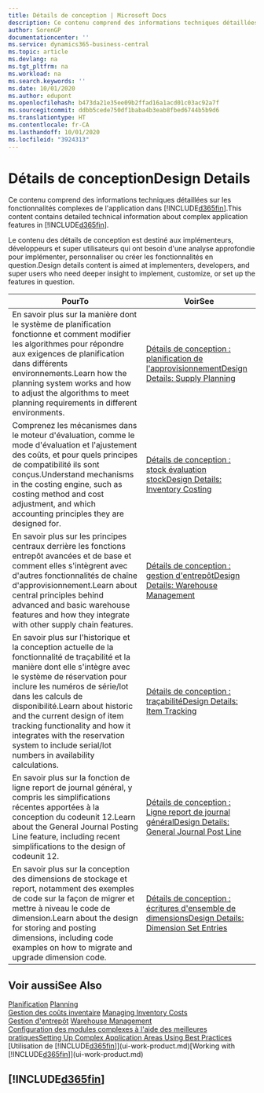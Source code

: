 ```yaml
---
title: Détails de conception | Microsoft Docs
description: Ce contenu comprend des informations techniques détaillées sur les fonctionnalités d'application complexes dans Business Central.
author: SorenGP
documentationcenter: ''
ms.service: dynamics365-business-central
ms.topic: article
ms.devlang: na
ms.tgt_pltfrm: na
ms.workload: na
ms.search.keywords: ''
ms.date: 10/01/2020
ms.author: edupont
ms.openlocfilehash: b473da21e35ee09b2ffad16a1acd01c03ac92a7f
ms.sourcegitcommit: ddbb5cede750df1baba4b3eab8fbed6744b5b9d6
ms.translationtype: HT
ms.contentlocale: fr-CA
ms.lasthandoff: 10/01/2020
ms.locfileid: "3924313"
---
```

# <a name="design-details"></a><span data-ttu-id="d4872-103">Détails de conception</span><span class="sxs-lookup"><span data-stu-id="d4872-103">Design Details</span></span>
<span data-ttu-id="d4872-104">Ce contenu comprend des informations techniques détaillées sur les fonctionnalités complexes de l'application dans [!INCLUDE[d365fin](includes/d365fin_md.md)].</span><span class="sxs-lookup"><span data-stu-id="d4872-104">This content contains detailed technical information about complex application features in [!INCLUDE[d365fin](includes/d365fin_md.md)].</span></span>  

 <span data-ttu-id="d4872-105">Le contenu des détails de conception est destiné aux implémenteurs, développeurs et super utilisateurs qui ont besoin d'une analyse approfondie pour implémenter, personnaliser ou créer les fonctionnalités en question.</span><span class="sxs-lookup"><span data-stu-id="d4872-105">Design details content is aimed at implementers, developers, and super users who need deeper insight to implement, customize, or set up the features in question.</span></span>  

|<span data-ttu-id="d4872-106">**Pour**</span><span class="sxs-lookup"><span data-stu-id="d4872-106">**To**</span></span>|<span data-ttu-id="d4872-107">**Voir**</span><span class="sxs-lookup"><span data-stu-id="d4872-107">**See**</span></span>|  
|------------|-------------|  
|<span data-ttu-id="d4872-108">En savoir plus sur la manière dont le système de planification fonctionne et comment modifier les algorithmes pour répondre aux exigences de planification dans différents environnements.</span><span class="sxs-lookup"><span data-stu-id="d4872-108">Learn how the planning system works and how to adjust the algorithms to meet planning requirements in different environments.</span></span>|[<span data-ttu-id="d4872-109">Détails de conception : planification de l'approvisionnement</span><span class="sxs-lookup"><span data-stu-id="d4872-109">Design Details: Supply Planning</span></span>](design-details-supply-planning.md)|  
|<span data-ttu-id="d4872-110">Comprenez les mécanismes dans le moteur d'évaluation, comme le mode d'évaluation et l'ajustement des coûts, et pour quels principes de compatibilité ils sont conçus.</span><span class="sxs-lookup"><span data-stu-id="d4872-110">Understand mechanisms in the costing engine, such as costing method and cost adjustment, and which accounting principles they are designed for.</span></span>|[<span data-ttu-id="d4872-111">Détails de conception : stock évaluation stock</span><span class="sxs-lookup"><span data-stu-id="d4872-111">Design Details: Inventory Costing</span></span>](design-details-inventory-costing.md)|  
|<span data-ttu-id="d4872-112">En savoir plus sur les principes centraux derrière les fonctions entrepôt avancées et de base et comment elles s'intègrent avec d'autres fonctionnalités de chaîne d'approvisionnement.</span><span class="sxs-lookup"><span data-stu-id="d4872-112">Learn about central principles behind advanced and basic warehouse features and how they integrate with other supply chain features.</span></span>|[<span data-ttu-id="d4872-113">Détails de conception : gestion d'entrepôt</span><span class="sxs-lookup"><span data-stu-id="d4872-113">Design Details: Warehouse Management</span></span>](design-details-warehouse-management.md)|  
|<span data-ttu-id="d4872-114">En savoir plus sur l'historique et la conception actuelle de la fonctionnalité de traçabilité et la manière dont elle s'intègre avec le système de réservation pour inclure les numéros de série/lot dans les calculs de disponibilité.</span><span class="sxs-lookup"><span data-stu-id="d4872-114">Learn about historic and the current design of item tracking functionality and how it integrates with the reservation system to include serial/lot numbers in availability calculations.</span></span>|[<span data-ttu-id="d4872-115">Détails de conception : traçabilité</span><span class="sxs-lookup"><span data-stu-id="d4872-115">Design Details: Item Tracking</span></span>](design-details-item-tracking.md)|  
|<span data-ttu-id="d4872-116">En savoir plus sur la fonction de ligne report de journal général, y compris les simplifications récentes apportées à la conception du codeunit 12.</span><span class="sxs-lookup"><span data-stu-id="d4872-116">Learn about the General Journal Posting Line feature, including recent simplifications to the design of codeunit 12.</span></span>|[<span data-ttu-id="d4872-117">Détails de conception : Ligne report de journal général</span><span class="sxs-lookup"><span data-stu-id="d4872-117">Design Details: General Journal Post Line</span></span>](design-details-general-journal-post-line.md)|
|<span data-ttu-id="d4872-118">En savoir plus sur la conception des dimensions de stockage et report, notamment des exemples de code sur la façon de migrer et mettre à niveau le code de dimension.</span><span class="sxs-lookup"><span data-stu-id="d4872-118">Learn about the design for storing and posting dimensions, including code examples on how to migrate and upgrade dimension code.</span></span>|[<span data-ttu-id="d4872-119">Détails de conception : écritures d'ensemble de dimensions</span><span class="sxs-lookup"><span data-stu-id="d4872-119">Design Details: Dimension Set Entries</span></span>](design-details-dimension-set-entries.md)| 

## <a name="see-also"></a><span data-ttu-id="d4872-120">Voir aussi</span><span class="sxs-lookup"><span data-stu-id="d4872-120">See Also</span></span>  
 <span data-ttu-id="d4872-121">[Planification](production-planning.md) </span><span class="sxs-lookup"><span data-stu-id="d4872-121">[Planning](production-planning.md) </span></span>  
 <span data-ttu-id="d4872-122">[Gestion des coûts inventaire](finance-manage-inventory-costs.md) </span><span class="sxs-lookup"><span data-stu-id="d4872-122">[Managing Inventory Costs](finance-manage-inventory-costs.md) </span></span>  
 <span data-ttu-id="d4872-123">[Gestion d'entrepôt](warehouse-manage-warehouse.md) </span><span class="sxs-lookup"><span data-stu-id="d4872-123">[Warehouse Management](warehouse-manage-warehouse.md) </span></span>  
 [<span data-ttu-id="d4872-124">Configuration des modules complexes à l'aide des meilleures pratiques</span><span class="sxs-lookup"><span data-stu-id="d4872-124">Setting Up Complex Application Areas Using Best Practices</span></span>](set-up-complex-application-areas-using-best-practices.md)  
 <span data-ttu-id="d4872-125">[Utilisation de [!INCLUDE[d365fin](includes/d365fin_md.md)]](ui-work-product.md)</span><span class="sxs-lookup"><span data-stu-id="d4872-125">[Working with [!INCLUDE[d365fin](includes/d365fin_md.md)]](ui-work-product.md)</span></span>

 ## [!INCLUDE[d365fin](includes/free_trial_md.md)]  

